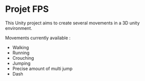 # Projet FPS

This Unity project aims to create several movements in a 3D unity environment.

Movements currently available :
- Walking
- Running
- Crouching
- Jumping
- Precise amount of multi jump
- Dash